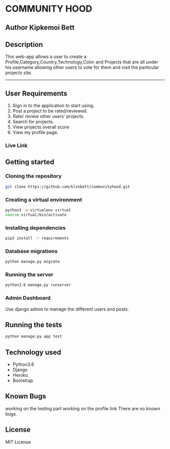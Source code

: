 
# COMMUNITY HOOD 

## Author Kipkemoi Bett

## Description
This web-app allows a user to create a Profile,Category,Country,Technology,Color and Projects that are all under his username allowing other users to vote for them and visit the particular projects site.

------------------------------------------------------------------------

## User Requirements

1. Sign in to the application to start using.
2. Post a project to be rated/reviewed.
3. Rate/ review other users' projects.
4. Search for projects.
5. View projects overall score
6. View my profile page.

### Live Link ###

## Getting started

### Cloning the repository
```bash
git clone https://github.com/klvnbett/communityhood.git
```

### Creating a virtual environment

```bash
python3 -m virtualenv virtual
source virtual/bin/activate
```
### Installing dependencies
```bash
pip3 install -r requirements
```

### Database migrations

```bash
python manage.py migrate
```

### Running the server
```bash
python3.6 manage.py runserver
```

### Admin Dashboard
Use django admin to manage the different users and posts.


## Running the tests
```bash
python manage.py app test
```

## Technology used

* Python3.6
* Django 
* Heroku
* Bootstrap


## Known Bugs
working on the testing part
working on the profile link
There are no known bugs.

## License
MIT License



